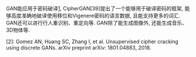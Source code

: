 

<!--
 * @version:
 * @Author:  StevenJokess https://github.com/StevenJokess
 * @Date: 2020-11-08 15:56:35
 * @LastEditors:  StevenJokess https://github.com/StevenJokess
 * @LastEditTime: 2020-11-08 15:57:20
 * @Description:
 * @TODO::
 * @Reference:
-->
GAN能应用于密码破译[1], CipherGAN[39]提出了一个能够用于破译密码的框架, 能够高度准确地破译使用移位和Vigenere密码的语言数据, 且能支持更多的词汇. GAN还可以进行行人重识别、重定向等. GAN除了能生成图像外, 还能生成音乐、3D物体等.

[1]: http://www.c-s-a.org.cn/html/2019/11/7156.html
[2]: Gomez AN, Huang SC, Zhang I, et al. Unsupervised cipher cracking using discrete GANs. arXiv preprint arXiv: 1801.04883, 2018.
